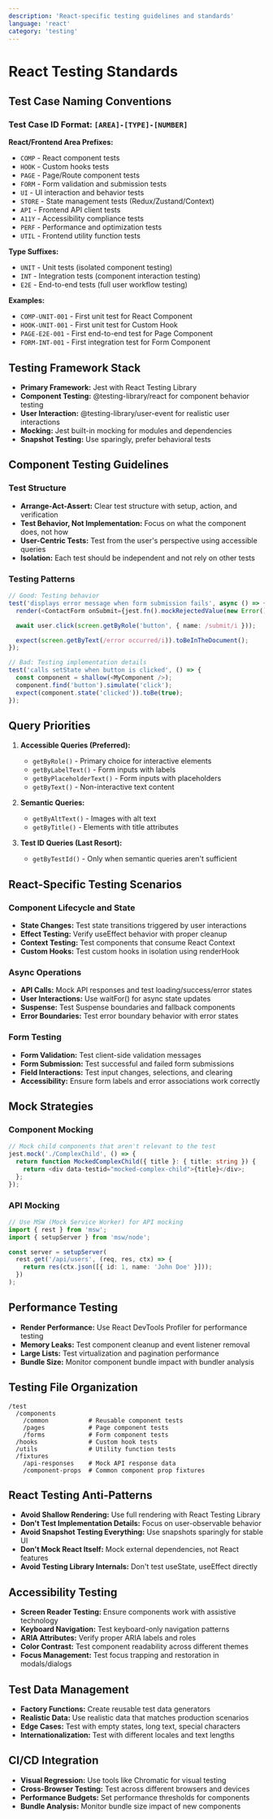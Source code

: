 ```yaml
---
description: 'React-specific testing guidelines and standards'
language: 'react'
category: 'testing'
---
```


# React Testing Standards

## Test Case Naming Conventions

### Test Case ID Format: `[AREA]-[TYPE]-[NUMBER]`

**React/Frontend Area Prefixes:**

- `COMP` - React component tests
- `HOOK` - Custom hooks tests
- `PAGE` - Page/Route component tests
- `FORM` - Form validation and submission tests
- `UI` - UI interaction and behavior tests
- `STORE` - State management tests (Redux/Zustand/Context)
- `API` - Frontend API client tests
- `A11Y` - Accessibility compliance tests
- `PERF` - Performance and optimization tests
- `UTIL` - Frontend utility function tests

**Type Suffixes:**

- `UNIT` - Unit tests (isolated component testing)
- `INT` - Integration tests (component interaction testing)
- `E2E` - End-to-end tests (full user workflow testing)

**Examples:**

- `COMP-UNIT-001` - First unit test for React Component
- `HOOK-UNIT-001` - First unit test for Custom Hook
- `PAGE-E2E-001` - First end-to-end test for Page Component
- `FORM-INT-001` - First integration test for Form Component

## Testing Framework Stack

- **Primary Framework:** Jest with React Testing Library
- **Component Testing:** @testing-library/react for component behavior testing
- **User Interaction:** @testing-library/user-event for realistic user interactions
- **Mocking:** Jest built-in mocking for modules and dependencies
- **Snapshot Testing:** Use sparingly, prefer behavioral tests

## Component Testing Guidelines

### Test Structure

- **Arrange-Act-Assert:** Clear test structure with setup, action, and verification
- **Test Behavior, Not Implementation:** Focus on what the component does, not how
- **User-Centric Tests:** Test from the user's perspective using accessible queries
- **Isolation:** Each test should be independent and not rely on other tests

### Testing Patterns

```typescript
// Good: Testing behavior
test('displays error message when form submission fails', async () => {
  render(<ContactForm onSubmit={jest.fn().mockRejectedValue(new Error())} />);

  await user.click(screen.getByRole('button', { name: /submit/i }));

  expect(screen.getByText(/error occurred/i)).toBeInTheDocument();
});

// Bad: Testing implementation details
test('calls setState when button is clicked', () => {
  const component = shallow(<MyComponent />);
  component.find('button').simulate('click');
  expect(component.state('clicked')).toBe(true);
});
```

## Query Priorities

1. **Accessible Queries (Preferred):**

   - `getByRole()` - Primary choice for interactive elements
   - `getByLabelText()` - Form inputs with labels
   - `getByPlaceholderText()` - Form inputs with placeholders
   - `getByText()` - Non-interactive text content

2. **Semantic Queries:**

   - `getByAltText()` - Images with alt text
   - `getByTitle()` - Elements with title attributes

3. **Test ID Queries (Last Resort):**
   - `getByTestId()` - Only when semantic queries aren't sufficient

## React-Specific Testing Scenarios

### Component Lifecycle and State

- **State Changes:** Test state transitions triggered by user interactions
- **Effect Testing:** Verify useEffect behavior with proper cleanup
- **Context Testing:** Test components that consume React Context
- **Custom Hooks:** Test custom hooks in isolation using renderHook

### Async Operations

- **API Calls:** Mock API responses and test loading/success/error states
- **User Interactions:** Use waitFor() for async state updates
- **Suspense:** Test Suspense boundaries and fallback components
- **Error Boundaries:** Test error boundary behavior with error states

### Form Testing

- **Form Validation:** Test client-side validation messages
- **Form Submission:** Test successful and failed form submissions
- **Field Interactions:** Test input changes, selections, and clearing
- **Accessibility:** Ensure form labels and error associations work correctly

## Mock Strategies

### Component Mocking

```typescript
// Mock child components that aren't relevant to the test
jest.mock('./ComplexChild', () => {
  return function MockedComplexChild({ title }: { title: string }) {
    return <div data-testid="mocked-complex-child">{title}</div>;
  };
});
```

### API Mocking

```typescript
// Use MSW (Mock Service Worker) for API mocking
import { rest } from 'msw';
import { setupServer } from 'msw/node';

const server = setupServer(
  rest.get('/api/users', (req, res, ctx) => {
    return res(ctx.json([{ id: 1, name: 'John Doe' }]));
  })
);
```

## Performance Testing

- **Render Performance:** Use React DevTools Profiler for performance testing
- **Memory Leaks:** Test component cleanup and event listener removal
- **Large Lists:** Test virtualization and pagination performance
- **Bundle Size:** Monitor component bundle impact with bundler analysis

## Testing File Organization

```
/test
  /components
    /common           # Reusable component tests
    /pages            # Page component tests
    /forms            # Form component tests
  /hooks              # Custom hook tests
  /utils              # Utility function tests
  /fixtures
    /api-responses    # Mock API response data
    /component-props  # Common component prop fixtures
```

## React Testing Anti-Patterns

- **Avoid Shallow Rendering:** Use full rendering with React Testing Library
- **Don't Test Implementation Details:** Focus on user-observable behavior
- **Avoid Snapshot Testing Everything:** Use snapshots sparingly for stable UI
- **Don't Mock React Itself:** Mock external dependencies, not React features
- **Avoid Testing Library Internals:** Don't test useState, useEffect directly

## Accessibility Testing

- **Screen Reader Testing:** Ensure components work with assistive technology
- **Keyboard Navigation:** Test keyboard-only navigation patterns
- **ARIA Attributes:** Verify proper ARIA labels and roles
- **Color Contrast:** Test component readability across different themes
- **Focus Management:** Test focus trapping and restoration in modals/dialogs

## Test Data Management

- **Factory Functions:** Create reusable test data generators
- **Realistic Data:** Use realistic data that matches production scenarios
- **Edge Cases:** Test with empty states, long text, special characters
- **Internationalization:** Test with different locales and text lengths

## CI/CD Integration

- **Visual Regression:** Use tools like Chromatic for visual testing
- **Cross-Browser Testing:** Test across different browsers and devices
- **Performance Budgets:** Set performance thresholds for components
- **Bundle Analysis:** Monitor bundle size impact of new components
